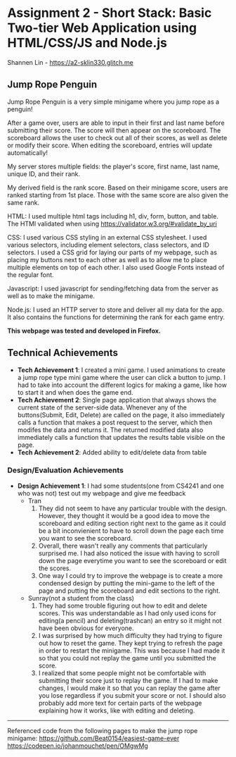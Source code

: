 Assignment 2 - Short Stack: Basic Two-tier Web Application using HTML/CSS/JS and Node.js  
===
Shannen Lin - https://a2-sklin330.glitch.me

## Jump Rope Penguin
Jump Rope Penguin is a very simple minigame where you jump rope as a penguin!

After a game over, users are able to input in their first and last name before submitting their score. The score will then appear on the scoreboard. The scoreboard allows the user to check out all of their scores, as well as delete or modify their score. When editing the scoreboard, entries will update automatically!

My server stores multiple fields: the player's score, first name, last name, unique ID, and their rank.

My derived field is the rank score. Based on their minigame score, users are ranked starting from 1st place. Those with the same score are also given the same rank.

HTML: I used multiple html tags including h1, div, form, button, and table. The HTMl validated when using https://validator.w3.org/#validate_by_uri

CSS: I used various CSS styling in an external CSS stylesheet. I used various selectors, including element selectors, class selectors, and ID selectors. I used a CSS grid for laying our parts of my webpage, such as placing my buttons next to each other as well as to allow me to place multiple elements on top of each other. I also used Google Fonts instead of the regular font.

Javascript: I used javascript for sending/fetching data from the server as well as to make the minigame.

Node.js: I used an HTTP server to store and deliver all my data for the app. It also contains the functions for determining the rank for each game entry.

**This webpage was tested and developed in Firefox.**


## Technical Achievements
- **Tech Achievement 1**: I created a mini game. I used animations to create a jump rope type mini game where the user can click a button to jump. I had to take into account the different logics for making a game, like how to start it and when does the game end.
- **Tech Achievement 2**: Single page application that always shows the current state of the server-side data. Whenever any of the buttons(Submit, Edit, Delete) are called on the page, it also immediately calls a function that makes a post request to the server, which then modifes the data and returns it. The returned modified data also immediately calls a function that updates the results table visible on the page.
- **Tech Achievement 2**: Added ability to edit/delete data from table

### Design/Evaluation Achievements
- **Design Achievement 1**: I had some students(one from CS4241 and one who was not) test out my webpage and give me feedback
    * Tran
        1. They did not seem to have any particular trouble with the design. However, they thought it would be a good idea to move the scoreboard and editing section right next to the game as it could be a bit inconvienient to have to scroll down the page each time you want to see the scoreboard.
        2. Overall, there wasn't really any comments that particularly surprised me. I had also noticed the issue with having to scroll down the page everytime you want to see the scoreboard or edit the scores.
        3. One way I could try to improve the webpage is to create a more condensed design by putting the mini-game to the left of the page and putting the scoreboard and edit sections to the right.
    * Sunray(not a student from the class)
        1. They had some trouble figuring out how to edit and delete scores. This was understandable as I had only used icons for editing(a pencil) and deleting(trashcan) an entry so it might not have been obvious for everyone.
        2. I was surprised by how much difficulty they had trying to figure out how to reset the game. They kept trying to refresh the page in order to restart the minigame. This was because I had made it so that you could not replay the game until you submitted the score.
        3. I realized that some people might not be comfortable with submitting their score just to replay the game. If I had to make changes, I would make it so that you can replay the game after you lose regardless if you submit your score or not. I should also probably add more text for certain parts of the webpage explaining how it works, like with editing and deleting.


---

Referenced code from the following pages to make the jump rope minigame:
https://github.com/Beat0154/easiest-game-ever
https://codepen.io/johanmouchet/pen/OMgwMg
